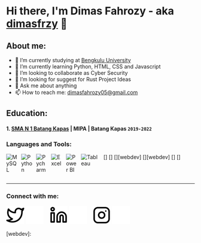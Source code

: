 # Hi there, I'm Dimas Fahrozy - aka [dimasfrzy](https://www.instagram.com/dimaasfah?igsh=Nm0ycWxkM2o0cTV6) 👋
## About me:
- 🔭 I’m currently studying at [Bengkulu University](https://www.unib.ac.id/)
- 🌱 I’m currently learning Python, HTML, CSS and Javascript
- 👯 I’m looking to collaborate as Cyber Security
- 🤔 I’m looking for suggest for Rust Project Ideas
- 💬 Ask me about anything
- 📫 How to reach me: dimasfahrozy05@gmail.com

## Education:

#### 1. [SMA N 1 Batang Kapas](https://sman1batangkapas.sch.id/) | MIPA | Batang Kapas `2019-2022`


### Languages and Tools:

[<img align="left" alt="MySQL" width="30px" src="https://cdn.jsdelivr.net/gh/devicons/devicon/icons/mysql/mysql-original.svg" style="padding-right:10px;" />]
[<img align="left" alt="Python" width="30px" src="https://upload.wikimedia.org/wikipedia/commons/thumb/c/c3/Python-logo-notext.svg/110px-Python-logo-notext.svg.png?20100317150552" style="padding-right:10px;" />]
[<img align="left" alt="Pycharm" width="30px" src="https://upload.wikimedia.org/wikipedia/commons/thumb/1/1d/PyCharm_Icon.svg/220px-PyCharm_Icon.svg.png" style="padding-right:10px;" />][webdev]
[<img align="left" alt="Excel" width="30px" src="https://is2-ssl.mzstatic.com/image/thumb/Purple126/v4/a8/fd/5a/a8fd5a84-c6f1-355f-3b9f-6e86598efaa3/XCEL.png/1200x630bb.png" style="padding-right:10px;" />][webdev]
[<img align="left" alt="Power BI" width="30px" src="https://powerbi.microsoft.com/pictures/application-logos/svg/powerbi.svg" style="padding-right:10px;" />]
[<img align="left" alt="Tableau" width="50px" src="https://logos-world.net/wp-content/uploads/2021/10/Tableau-Symbol.png" style="padding-right:10px;" />]

<br />
<br />

---
### Connect with me:

[![website](./img/twitter-light.svg)](https://twitter.com/#gh-light-mode-only)
[![website](./img/twitter-dark.svg)](https://twitter.com/#gh-dark-mode-only)
&nbsp;&nbsp;
[![website](./img/linkedin-light.svg)](https://www.linkedin.com/in/#gh-light-mode-only)
[![website](./img/linkedin-dark.svg)](https://www.linkedin.com/in/#gh-dark-mode-only)
&nbsp;&nbsp;
[![website](./img/instagram-light.svg)](https://instagram.com/dimaasfah#gh-light-mode-only)
[![website](./img/instagram-dark.svg)](https://instagram.com/dimaasfah#gh-dark-mode-only)



[webdev]: 
